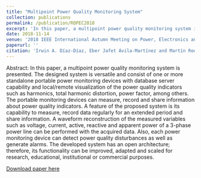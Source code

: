 ```yaml
---
title: "Multipoint Power Quality Monitoring System"
collection: publications
permalink: /publication/ROPEC2018
excerpt: 'In this paper, a multipoint power quality monitoring system is presented. The designed system is versatile and consist of one or more standalone portable power monitoring devices with database server capability and local/remote visualization of the power quality indicators such as harmonics, total harmonic distortion, power factor, among others. The portable monitoring devices can measure, record and share information about power quality indicators. A feature of the proposed system is its capability to measure, record data regularly for an extended period and share information. A waveform reconstruction of the measured variables such as voltage, current, active, reactive and apparent power of a 3-phase power line can be performed with the acquired data. Also, each power monitoring device can detect power quality disturbances as well as generate alarms. The developed system has an open architecture; therefore, its functionality can be improved, adapted and scaled for research, educational, institutional or commercial purposes.'
date: 2018-11-14
venue: '2018 IEEE International Autumn Meeting on Power, Electronics and Computing (ROPEC)'
paperurl: ''
citation: 'Irwin A. Díaz-Díaz, Eber Jafet Ávila-Martínez and Martín Rodríguez-Licea. (2018). &quot;Multipoint Power Quality Monitoring System&quot; <i>2018 IEEE International Autumn Meeting on Power, Electronics and Computing (ROPEC)</i>.'
---
```

Abstract: In this paper, a multipoint power quality monitoring system is presented. The designed system is versatile and consist of one or more standalone portable power monitoring devices with database server capability and local/remote visualization of the power quality indicators such as harmonics, total harmonic distortion, power factor, among others. The portable monitoring devices can measure, record and share information about power quality indicators. A feature of the proposed system is its capability to measure, record data regularly for an extended period and share information. A waveform reconstruction of the measured variables such as voltage, current, active, reactive and apparent power of a 3-phase power line can be performed with the acquired data. Also, each power monitoring device can detect power quality disturbances as well as generate alarms. The developed system has an open architecture; therefore, its functionality can be improved, adapted and scaled for research, educational, institutional or commercial purposes.

[Download paper here](https://doi.org/10.1109/ROPEC.2018.8661480)
